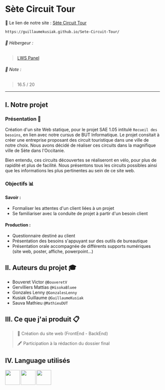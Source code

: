 # Sète Circuit Tour
📍 Le lien de notre site : [Sète Circuit Tour](https://guillaumekusiak.github.io/Sete-Circuit-Tour/)
```
https://guillaumekusiak.github.io/Sete-Circuit-Tour/
```
###### 📎 Hébergeur :
> [LWS Panel](http://panel.lws.fr/)

###### 📜 Note :
> 16.5 / 20
___

## I. Notre projet
### Présentation 📃
Création d'un site Web statique, pour le projet SAE 1.05 intitulé ```Recueil des besoins```, en lien avec notre cursus de BUT Informatique. Le projet consitait à créer une entreprise proposant des circuit touristique dans une ville de notre choix. Nous avons décidé de réaliser ces circuits dans la magnifique ville de Sète dans l'Occitanie. 

Bien entendu, ces circuits découvertes se réaliseront en vélo, pour plus de rapidité et plus de facilité. 
Nous présentons tous les circuits possibles ainsi que les informations les plus pertinentes au sein de ce site web.

### Objectifs 📊
#### Savoir :
- Formaliser les attentes d'un client liées à un projet
- Se familiariser avec la conduite de projet à partir d'un besoin client
#### Production : 
- Questionnaire destiné au client
- Présentation des besoins s'appuyant sur des outils de bureautique
- Présentation orale accompagnée de différents supports numériques (site web, poster, affiche, powerpoint...)

## II. Auteurs du projet 🎓
* Bouveret Victor `@BouveretV`
* Gervilliers Mattias `@HisokaBluee`
* Gonzales Lenny `@GonzalesLenny`
* Kusiak Guillaume `@GuillaumeKusiak`
* Sauva Mathieu `@MathieuDUT`

## III. Ce que j'ai produit 📋
> 🔨 Création du site web (FrontEnd - BackEnd)
> 
> 🖋 Participation à la rédaction du dossier final



## IV. Language utilisés
<img align="left" src="https://cdn.worldvectorlogo.com/logos/html-1.svg" width="48px">
<img align="left" src="https://cdn.worldvectorlogo.com/logos/css-3.svg" width="48px">
<img src="https://cdn.worldvectorlogo.com/logos/logo-javascript.svg" width="48px">
